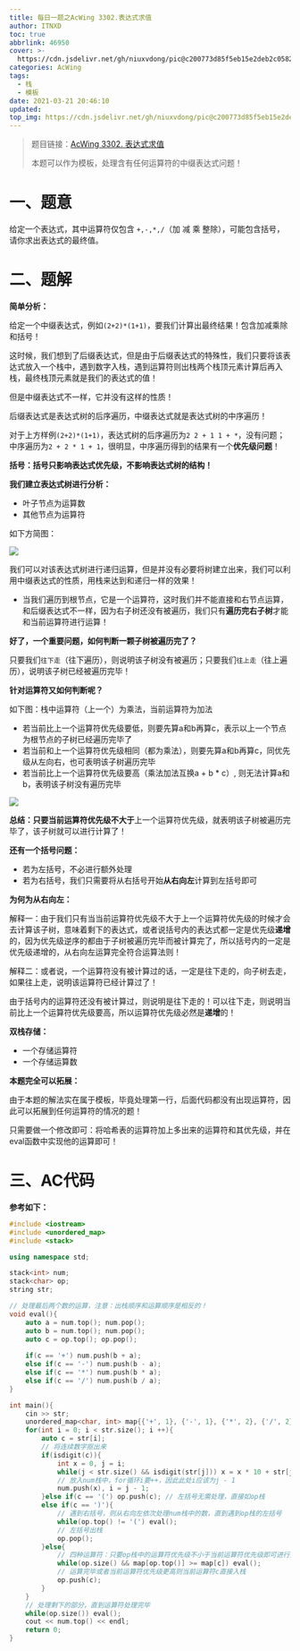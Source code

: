 ```yaml
---
title: 每日一题之AcWing 3302.表达式求值
author: ITNXD
toc: true
abbrlink: 46950
cover: >-
  https://cdn.jsdelivr.net/gh/niuxvdong/pic@c200773d85f5eb15e2deb2c05823538e4c5f2fe8/2021/03/21/2efbc4cb93b487fd05b4faaa113a1b7d.png
categories: AcWing
tags:
  - 栈
  - 模板
date: 2021-03-21 20:46:10
updated:
top_img: https://cdn.jsdelivr.net/gh/niuxvdong/pic@c200773d85f5eb15e2deb2c05823538e4c5f2fe8/2021/03/21/2efbc4cb93b487fd05b4faaa113a1b7d.png
---
```






> 题目链接：[AcWing 3302. 表达式求值](https://www.acwing.com/problem/content/3305/)
>
> 本题可以作为模板，处理含有任何运算符的中缀表达式问题！



# 一、题意





给定一个表达式，其中运算符仅包含 `+,-,*,/`（加 减 乘 整除），可能包含括号，请你求出表达式的最终值。





# 二、题解







**简单分析：**



给定一个中缀表达式，例如`(2+2)*(1+1)`，要我们计算出最终结果！包含加减乘除和括号！

这时候，我们想到了后缀表达式，但是由于后缀表达式的特殊性，我们只要将该表达式放入一个栈中，遇到数字入栈，遇到运算符则出栈两个栈顶元素计算后再入栈，最终栈顶元素就是我们的表达式的值！

但是中缀表达式不一样，它并没有这样的性质！



后缀表达式是表达式树的后序遍历，中缀表达式就是表达式树的中序遍历！



对于上方样例`(2+2)*(1+1)`，表达式树的后序遍历为`2 2 + 1 1 + *`，没有问题；中序遍历为`2 + 2 * 1 + 1`，很明显，中序遍历得到的结果有一个**优先级问题**！



**括号：括号只影响表达式优先级，不影响表达式树的结构！**



**我们建立表达式树进行分析：**



- 叶子节点为运算数
- 其他节点为运算符





如下方简图：



![](https://cdn.jsdelivr.net/gh/niuxvdong/pic@55cc90adcbc457a54927bbf4bf04d82f0cc2892b/2021/03/21/337ab08acbddb37e409f2c6d6c2a5bc2.png)



我们可以对该表达式树进行递归运算，但是并没有必要将树建立出来，我们可以利用中缀表达式的性质，用栈来达到和递归一样的效果！



- 当我们遍历到根节点，它是一个运算符，这时我们并不能直接和右节点运算，和后缀表达式不一样，因为右子树还没有被遍历，我们只有**遍历完右子树**才能和当前运算符进行运算！





**好了，一个重要问题，如何判断一颗子树被遍历完了？**



只要我们`往下走`（往下遍历），则说明该子树没有被遍历；只要我们`往上走`（往上遍历），说明该子树已经被遍历完毕！



**针对运算符又如何判断呢？**



如下图：栈中运算符（上一个）为乘法，当前运算符为加法

- 若当前比上一个运算符优先级要低，则要先算a和b再算c，表示以上一个节点为根节点的子树已经遍历完毕了
- 若当前和上一个运算符优先级相同（都为乘法），则要先算a和b再算c，同优先级从左向右，也可表明该子树遍历完毕
- 若当前比上一个运算符优先级要高（乘法加法互换a + b * c）, 则无法计算a和b，表明该子树没有遍历完毕



![](https://cdn.jsdelivr.net/gh/niuxvdong/pic@c02ffb9d8dd648ed29368038e0b4931719dd4472/2021/03/21/8a2c573b705d0baf847aded86288afa3.png)

**总结：**只要当前运算符优先级**不大于**上一个运算符优先级，就表明该子树被遍历完毕了，该子树就可以进行计算了！







**还有一个括号问题：**



- 若为左括号，不必进行额外处理
- 若为右括号，我们只需要将从右括号开始**从右向左**计算到左括号即可



**为何为从右向左：**



解释一：由于我们只有当当前运算符优先级不大于上一个运算符优先级的时候才会去计算该子树，意味着剩下的表达式，或者说括号内的表达式都一定是优先级**递增**的，因为优先级逆序的都由于子树被遍历完毕而被计算完了，所以括号内的一定是优先级递增的，从右向左运算完全符合运算法则！

解释二：或者说，一个运算符没有被计算过的话，一定是往下走的，向子树去走，如果往上走，说明该运算符已经计算过了！

由于括号内的运算符还没有被计算过，则说明是往下走的！可以往下走，则说明当前比上一个运算符优先级要高，所以运算符优先级必然是**递增**的！







**双栈存储：**

- 一个存储运算符
- 一个存储运算数





**本题完全可以拓展：**



由于本题的解法实在属于模板，毕竟处理第一行，后面代码都没有出现运算符，因此可以拓展到任何运算符的情况的题！



只需要做一个修改即可：将哈希表的运算符加上多出来的运算符和其优先级，并在eval函数中实现他的运算即可！















# 三、AC代码







**参考如下：**



```c++
#include <iostream>
#include <unordered_map>
#include <stack>

using namespace std;

stack<int> num;
stack<char> op;
string str;

// 处理最后两个数的运算，注意：出栈顺序和运算顺序是相反的！
void eval(){
    auto a = num.top(); num.pop();
    auto b = num.top(); num.pop();
    auto c = op.top(); op.pop();
    
    if(c == '+') num.push(b + a);
    else if(c == '-') num.push(b - a);
    else if(c == '*') num.push(b * a);
    else if(c == '/') num.push(b / a);
}

int main(){
    cin >> str;
    unordered_map<char, int> map{{'+', 1}, {'-', 1}, {'*', 2}, {'/', 2}};
    for(int i = 0; i < str.size(); i ++){
        auto c = str[i];
        // 将连续数字抠出来
        if(isdigit(c)){
            int x = 0, j = i;
            while(j < str.size() && isdigit(str[j])) x = x * 10 + str[j ++] - '0';
            // 放入num栈中，for循环i要++，因此此处i应该为j - 1
            num.push(x), i = j - 1;
        }else if(c == '(') op.push(c); // 左括号无需处理，直接如op栈
        else if(c == ')'){
            // 遇到右括号，则从右向左依次处理num栈中的数，直到遇到op栈的左括号
            while(op.top() != '(') eval();
            // 左括号出栈
            op.pop();
        }else{
            // 四种运算符：只要op栈中的运算符优先级不小于当前运算符优先级即可进行运算
            while(op.size() && map[op.top()] >= map[c]) eval();
            // 运算完毕或者当前运算符优先级更高则当前运算符c直接入栈
            op.push(c);
        }
    }
    // 处理剩下的部分，直到运算符处理完毕
    while(op.size()) eval();
    cout << num.top() << endl;
    return 0;
}
```

